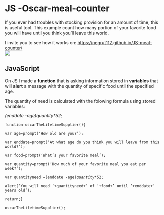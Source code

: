 # JS -Oscar-meal-counter

<p>If you ever had troubles with stocking provision for an amount of time, this is useful tool. This example count how many portion of your favorite food you will have until you think you’ll leave this world.</p>

<p>I invite you to see how it works on: <a href="https://negrut112.github.io/JS-meal-counter/">https://negrut112.github.io/JS-meal-counter/</a><br>
  
<img src="https://i.imgur.com/idyNDOC.jpg">

## JavaScript

<p>On JS I made a <b>function</b> that is asking information stored in <b>variables</b> that will <b>alert</b> a message with the quantity of specific food until the specified age.</p>

<p>The quantity of need is calculated with the folowing formula using stored variables:</p>

<i>(enddate -age)<em>quantity</em>*52;</i>

<pre><code>function oscarTheLifetimeSupplier(){<br>
var age=prompt(‘How old are you?’);<br>
var enddate=prompt(‘At what age do you think you will leave from this world?’);<br>
var food=prompt(‘What’s your favorite meal’);<br>
var quantity=prompt(‘How much of your favorite meal you eat per week?’);<br>
var quantityneed =(enddate -age)<em>quantity</em>*52;<br>
alert(‘You will need ‘+quantityneed+’ of ‘+food+’ until ‘+enddate+’ years old’);<br>
return;}<br>
oscarTheLifetimeSupplier();</code></pre>
